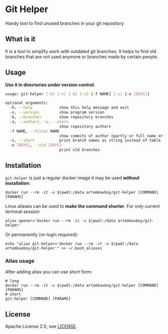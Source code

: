 # Git Helper

Handy tool to find unused branches in your git repository

## What is it

It is a tool to simplify work with outdated git branches. It helps to find old branches that are not used anymore or branches made by certain people.

## Usage

**Use it in directories under version control**.

```bash
usage: git-helper [-h] [-v] [-b] [-a] [-f NAME] [-s] [-o [DAYS]]

optional arguments:
  -h, --help            show this help message and exit
  -v, --version         show program version
  -b, --branches        show repository branches
  -a, --authors, -u, --users
                        show repository authors
  -f NAME, --filter NAME
                        show commits of author (partly or full name or email)
  -s, --short           print branch names as string instead of table
  -o [DAYS], --old [DAYS]
                        print old branches
```

## Installation

`git-helper` is just a regular docker image it may be used **without installation**: 

```shell
docker run --rm -it -v $(pwd):/data artemkaxboy/git-helper [COMMAND] [PARAMS]
```

Linux aliases can be used to **make the command shorter**. For only current terminal session:

```shell
alias opener='docker run --rm -it -v $(pwd):/data artemkaxboy/git-helper'
```

Or permanently (re-login required):

```shell
echo "alias git-helper='docker run --rm -it -v $(pwd):/data artemkaxboy/git-helper'" >> ~/.bash_aliases
```

### Alias usage

After adding alias you can use short form:

```shell
# long
docker run --rm -it -v $(pwd):/data artemkaxboy/git-helper [COMMAND] [PARAMS]
# short
git-helper [COMMAND] [PARAMS]
```

## License

Apache License 2.0, see [LICENSE](https://github.com/artemkaxboy/docker-opener/blob/main/LICENSE).
